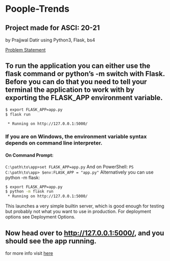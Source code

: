 # Poople-Trends

## Project made for ASCI: 20-21

by Prajjwal Datir
using Python3, Flask, bs4

[Problem Statement](./Problem.md)

## To run the application you can either use the flask command or python’s -m switch with Flask. Before you can do that you need to tell your terminal the application to work with by exporting the FLASK_APP environment variable.

```bash
$ export FLASK_APP=app.py
$ flask run

 * Running on http://127.0.0.1:5000/
```
### If you are on Windows, the environment variable syntax depends on command line interpreter. 

#### On Command Prompt:
```C:\path\to\app>set FLASK_APP=app.py```
And on PowerShell:
```PS C:\path\to\app> $env:FLASK_APP = "app.py"```
Alternatively you can use python -m flask:

```bash
$ export FLASK_APP=app.py
$ python -m flask run
 * Running on http://127.0.0.1:5000/
```
This launches a very simple builtin server, which is good enough for testing but probably not what you want to use in production. For deployment options see Deployment Options.

## Now head over to http://127.0.0.1:5000/, and you should see the app running.

for more info visit [here](https://flask.palletsprojects.com/en/1.1.x/quickstart/)